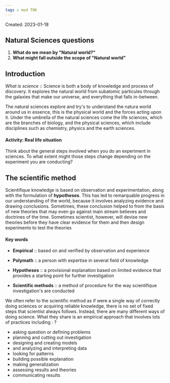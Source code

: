 ```yaml
---
tags : mod TOK
---
```

Created: 2023-01-18 

## Natural Sciences questions

1. **What do we mean by "Natural world?"**
2. **What might fall outside the scope of "Natural world"** 

##  Introduction

*What is science* :: Science is both a body of knowledge and process of discovery. It explores the natural world from subatomic particules through the galaxies that make our universe, and everything that falls in-between.
<!--SR:!2023-01-24,1,230-->
The natural sciences explore and try's to understand the natura world around us in essence, this is the physical world and the forces acting upon it. Under the umbrella of the natural sciences come the life sciences, which are the branches of biology, and the physical sciences, which include disciplines such as chemistry, physics and the earth sciences.

#### Activity: Real life situation 
Think about the general steps involved when you do an experiment in sciences. To what extent might those steps change depending on the experiment you are conducting?

## The scientific method

Scientifique knowledge is based on observation and experimentation, along with the formulation of **hypotheses**. This has led to remarquable progress in our understanding of the world, because it involves analyzing evidence and drawing conclusions. Sometimes, these conclusion helped to from the basis of new theories that may even go against main stream believes and doctrines of the time. Sometimes scientist, however, will devise new theories before they have clear evidence for them and then design experiments to test the theories

#### Key words
- **Empirical** :: based on and verified by observation and experience
<!--SR:!2023-01-24,1,230-->
- **Polymath** :: a person with expertise in several field of knowledge
<!--SR:!2023-01-26,3,250-->
- **Hypotheses** :: a provisional explanation based on limited evidence that provides a starting point for further investigation
<!--SR:!2023-01-24,1,230-->
- **Scientific methods** :: a method of procedure for the way scientifique investigation's are conducted 
<!--SR:!2023-01-26,3,250-->

We often refer to the scientific method as if were a single way of correctly doing sciences or acquiring reliable knowledge, there is no set of fixed steps that scientist always follows. Instead, there are many different ways of doing science. What they share is an empirical approach that involves lots of practices including : 
?
- asking question or defining problems
- planning and cutting out investigation 
- designing and creating models
- and analyzing and interpreting data 
- looking for patterns 
- building possible explanation 
- making generalization
- assessing results and theories 
- communicating results
<!--SR:!2023-01-24,1,230-->